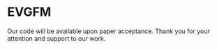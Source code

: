 # EVGFM
Our code will be available upon paper acceptance.
Thank you for your attention and support to our work.
